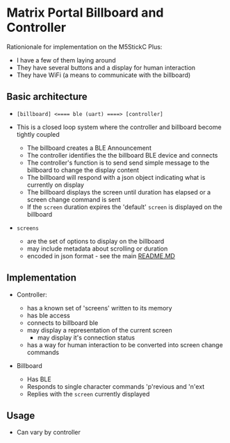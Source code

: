 # Matrix Portal Billboard and Controller

Rationionale for implementation on the M5StickC Plus:
* I have a few of them laying around
* They have several buttons and a display for human interaction
* They have WiFi (a means to communicate with the billboard)

## Basic architecture

* `[billboard] <==== ble (uart) ====> [controller]`
* This is a closed loop system where the controller and billboard become tightly coupled

    * The billboard creates a BLE Announcement
    * The controller identifies the the billboard BLE device and connects
    * The controller's function is to send send simple message to the billboard to change the display content
    * The billboard will respond with a json object indicating what is currently on display
    * The billboard displays the screen until duration has elapsed or a screen change command is sent
    * If the `screen` duration expires the 'default' `screen` is displayed on the billboard

* `screens` 

    * are the set of options to display on the billboard
    * may include metadata about scrolling or duration
    * encoded in json format - see the main [README.MD](../README.md)

## Implementation

* Controller:

    * has a known set of 'screens' written to its memory
    * has ble access
    * connects to billboard ble
    * may display a representation of the current screen
        * may display it's connection status
    * has a way for human interaction to be converted into screen change commands

* Billboard

    * Has BLE 
    * Responds to single character commands 'p'revious and 'n'ext
    * Replies with the `screen` currently displayed

## Usage

*  Can vary by controller